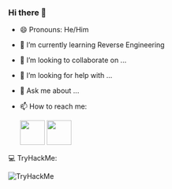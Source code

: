 ### Hi there 👋

- 😄 Pronouns: He/Him
- 🌱 I’m currently learning Reverse Engineering
- 👯 I’m looking to collaborate on ...
- 🤔 I’m looking for help with ...
- 💬 Ask me about ...
- 📫 How to reach me:

  <a href="www.instagram.com/hwaisplunt"><img src="https://www.freepnglogos.com/uploads/logo-ig-png/logo-ig-instagram-new-logo-vector-download-13.png" width="50" height="50"/></a>
  <a href="www.twitter.com/ActeDeBarbarie"><img src="https://logos-download.com/wp-content/uploads/2016/02/Twitter_Logo_new-700x569.png" width="50" height="50"/></a>
  
💻 TryHackMe:
<HTML> 
  <img src="https://tryhackme-badges.s3.amazonaws.com/k4ir0.png" alt="TryHackMe">
</HTML>
